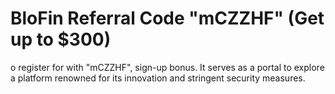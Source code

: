 # BloFin Referral Code "mCZZHF" (Get up to $300)
o register for with  "mCZZHF",  sign-up bonus. It serves as a portal to explore a platform renowned for its innovation and stringent security measures.
